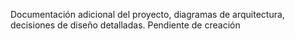 Documentación adicional del proyecto, diagramas de arquitectura, decisiones de diseño detalladas. Pendiente de creación
